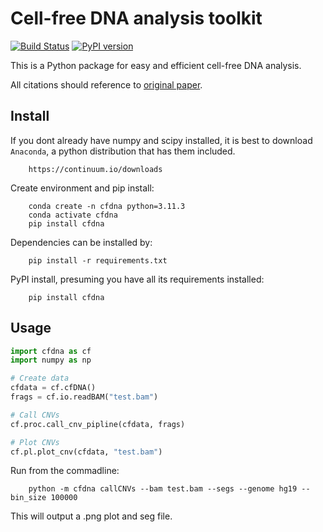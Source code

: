 # Cell-free DNA analysis toolkit

[![Build Status](https://travis-ci.org/kylessmith/cfdna.svg?branch=master)](https://travis-ci.org/kylessmith/cfdna) [![PyPI version](https://badge.fury.io/py/cfdna.svg)](https://badge.fury.io/py/cfdna)

This is a Python package for easy and efficient cell-free
DNA analysis.

All citations should reference to [original paper][paper].


## Install

If you dont already have numpy and scipy installed, it is best to download
`Anaconda`, a python distribution that has them included.  
```
    https://continuum.io/downloads
```

Create environment and pip install:
```
    conda create -n cfdna python=3.11.3
	conda activate cfdna
	pip install cfdna
```

Dependencies can be installed by:

```
    pip install -r requirements.txt
```

PyPI install, presuming you have all its requirements installed:
```
    pip install cfdna
```

## Usage

```python
import cfdna as cf
import numpy as np

# Create data
cfdata = cf.cfDNA()
frags = cf.io.readBAM("test.bam")

# Call CNVs
cf.proc.call_cnv_pipline(cfdata, frags)

# Plot CNVs
cf.pl.plot_cnv(cfdata, "test.bam")
```

Run from the commadline:

```
    python -m cfdna callCNVs --bam test.bam --segs --genome hg19 --bin_size 100000
```

This will output a .png plot and seg file.

[paper]: https://www.cell.com/cancer-cell/pdfExtended/S1535-6108(21)00501-8